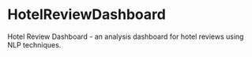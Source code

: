 # HotelReviewDashboard
Hotel Review Dashboard - an analysis dashboard for hotel reviews using NLP techniques.
